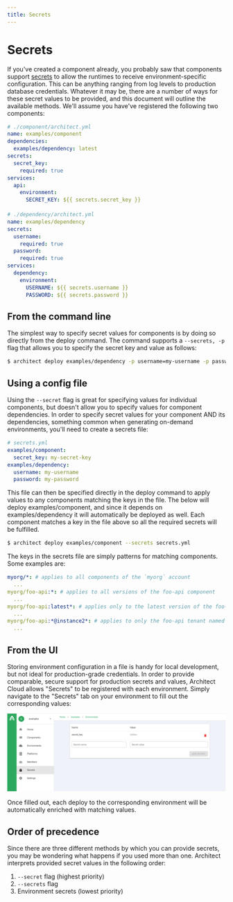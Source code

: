 ```yaml
---
title: Secrets
---
```


# Secrets

If you've created a component already, you probably saw that components support [secrets](/components/secrets) to allow the runtimes to receive environment-specific configuration. This can be anything ranging from log levels to production database credentials. Whatever it may be, there are a number of ways for these secret values to be provided, and this document will outline the available methods. We'll assume you have've registered the following two components:

```yaml
# ./component/architect.yml
name: examples/component
dependencies:
  examples/dependency: latest
secrets:
  secret_key:
    required: true
services:
  api:
    environment:
      SECRET_KEY: ${{ secrets.secret_key }}

# ./dependency/architect.yml
name: examples/dependency
secrets:
  username:
    required: true
  password:
    required: true
services:
  dependency:
    environment:
      USERNAME: ${{ secrets.username }}
      PASSWORD: ${{ secrets.password }}
```

## From the command line

The simplest way to specify secret values for components is by doing so directly from the deploy command. The command supports a `--secrets, -p` flag that allows you to specify the secret key and value as follows:

```sh
$ architect deploy examples/dependency -p username=my-username -p password=my-password
```

## Using a config file

Using the `--secret` flag is great for specifying values for individual components, but doesn't allow you to specify values for component dependencies. In order to specify secret values for your component AND its dependencies, something common when generating on-demand environments, you'll need to create a secrets file:

```yaml
# secrets.yml
examples/component:
  secret_key: my-secret-key
examples/dependency:
  username: my-username
  password: my-password
```

This file can then be specified directly in the deploy command to apply values to any components matching the keys in the file. The below will deploy examples/component, and since it depends on examples/dependency it will automatically be deployed as well. Each component matches a key in the file above so all the required secrets will be fulfilled.

```sh
$ architect deploy examples/component --secrets secrets.yml
```

The keys in the secrets file are simply patterns for matching components. Some examples are:

```yaml
myorg/*: # applies to all components of the `myorg` account
  ...
myorg/foo-api:*: # applies to all versions of the foo-api component
  ...
myorg/foo-api:latest*: # applies only to the latest version of the foo-api component
  ...
myorg/foo-api:*@instance2*: # applies to only the foo-api tenant named "instance2"
  ...
```

## From the UI

Storing environment configuration in a file is handy for local development, but not ideal for production-grade credentials. In order to provide comparable, secure support for production secrets and values, Architect Cloud allows "Secrets" to be registered with each environment. Simply navigate to the "Secrets" tab on your environment to fill out the corresponding values:

![Secret Manager](./images/secret-manager-screenshot.png)

Once filled out, each deploy to the corresponding environment will be automatically enriched with matching values.

## Order of precedence

Since there are three different methods by which you can provide secrets, you may be wondering what happens if you used more than one. Architect interprets provided secret values in the following order:

1. `--secret` flag (highest priority)
2. `--secrets` flag
3. Environment secrets (lowest priority)
